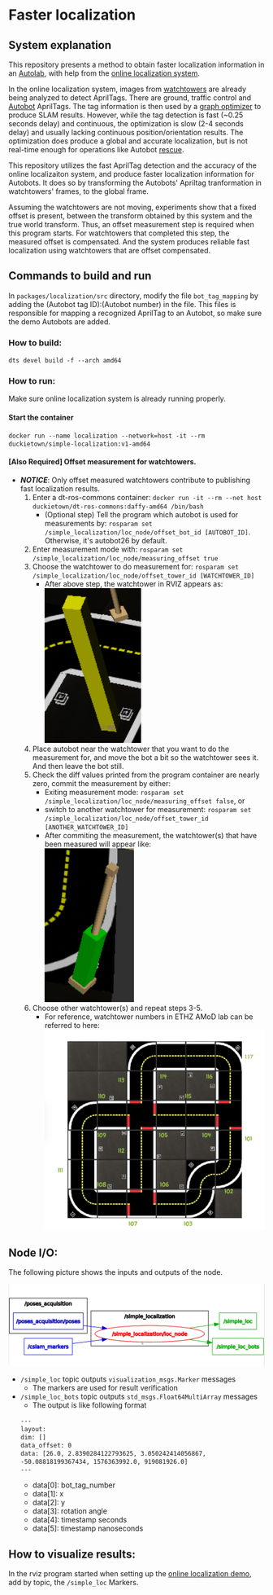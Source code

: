 # Faster localization

## System explanation

This repository presents a method to obtain faster localization information in an [Autolab](https://docs.duckietown.org/daffy/opmanual_autolab/out/autolab_definition.html), with help from the [online localization system](https://docs.duckietown.org/daffy/opmanual_autolab/out/localization_demo.html).

In the online localization system, images from [watchtowers](https://docs.duckietown.org/daffy/opmanual_autolab/out/watchtower_hardware.html) are already being analyzed to detect AprilTags. There are ground, traffic control and [Autobot](https://docs.duckietown.org/daffy/opmanual_autolab/out/autolab_autobot_specs.html) AprilTags. The tag information is then used by a [graph optimizer](https://github.com/duckietown/duckietown-cslam/tree/master/01-graph-optimizer) to produce SLAM results. However, while the tag detection is fast (~0.25 seconds delay) and continuous, the optimization is slow (2-4 seconds delay) and usually lacking continuous position/orientation results. The optimization does produce a global and accurate localization, but is not real-time enough for operations like Autobot [rescue](https://github.com/jasonhu5/duckie-rescue-center/tree/v1).

This repository utilizes the fast AprilTag detection and the accuracy of the online localizaiton system, and produce faster localization information for Autobots. It does so by transforming the Autobots' Apriltag tranformation in watchtowers' frames, to the global frame.

Assuming the watchtowers are not moving, experiments show that a fixed offset is present, between the transform obtained by this system and the true world transform. Thus, an offset measurement step is required when this program starts. For watchtowers that completed this step, the measured offset is compensated. And the system produces reliable fast localization using watchtowers that are offset compensated.

## Commands to build and run

In `packages/localization/src` directory, modify the file `bot_tag_mapping` by adding the (Autobot tag ID):(Autobot number) in the file. This files is responsible for mapping a recognized AprilTag to an Autobot, so make sure the demo Autobots are added.

### How to build:
```
dts devel build -f --arch amd64
```

### How to run:
Make sure online localization system is already running properly.
#### Start the container
```
docker run --name localization --network=host -it --rm duckietown/simple-localization:v1-amd64
```

#### [Also Required] Offset measurement for watchtowers.
* ___NOTICE___: Only offset measured watchtowers contribute to publishing fast localization results.
    1. Enter a dt-ros-commons container: `docker run -it --rm --net host duckietown/dt-ros-commons:daffy-amd64 /bin/bash` 
        * (Optional step) Tell the program which autobot is used for measurements by: `rosparam set /simple_localization/loc_node/offset_bot_id [AUTOBOT_ID]`. Otherwise, it's autobot26 by default.
    2. Enter measurement mode with: `rosparam set /simple_localization/loc_node/measuring_offset true`
    3. Choose the watchtower to do measurement for: `rosparam set /simple_localization/loc_node/offset_tower_id [WATCHTOWER_ID]`
        * After above step, the watchtower in RVIZ appears as: <br>![alt text](https://raw.githubusercontent.com/jasonhu5/simple-localization/v1/figures/watchtower_offset_being_measured.png?token=ACTBVS4USGSZCMTHMQYNIKK572TRA)
    4. Place autobot near the watchtower that you want to do the measurement for, and move the bot a bit so the watchtower sees it. And then leave the bot still.
    5. Check the diff values printed from the program container are nearly zero, commit the measurement by either: 
        * Exiting measurement mode: `rosparam set /simple_localization/loc_node/measuring_offset false`, or
        * switch to another watchtower for measurement: `rosparam set /simple_localization/loc_node/offset_tower_id [ANOTHER_WATCHTOWER_ID]`
        * After commiting the measurement, the watchtower(s) that have been measured will appear like:<br>![alt text](https://raw.githubusercontent.com/jasonhu5/simple-localization/v1/figures/watchtower_offset_compensated.png?token=ACTBVSYJWYB257OANQNIOXK572TRK)
    6. Choose other watchtower(s) and repeat steps 3-5.
        * For reference, watchtower numbers in ETHZ AMoD lab can be referred to here: ![alt text](https://raw.githubusercontent.com/jasonhu5/simple-localization/v1/figures/watchtowers_map.png?token=ACTBVS3JOZPTQPG5A6K2ZK2572TRW)
 

## Node I/O:
The following picture shows the inputs and outputs of the node.

![alt text](https://raw.githubusercontent.com/jasonhu5/simple-localization/v1/figures/rqt_graph.png?token=ACTBVS4TTLVHI5VIIXCCPHS57KUPQ)
* `/simple_loc` topic outputs `visualization_msgs.Marker` messages
    * The markers are used for result verification
* `/simple_loc_bots` topic outputs `std_msgs.Float64MultiArray` messages
    * The output is like following format
    ```
    ---
    layout:
    dim: []
    data_offset: 0
    data: [26.0, 2.8390284122793625, 3.050242414056867, -50.08818199367434, 1576363992.0, 919081926.0]
    ---
    ```
    * data[0]: bot_tag_number
    * data[1]: x
    * data[2]: y
    * data[3]: rotation angle
    * data[4]: timestamp seconds
    * data[5]: timestamp nanoseconds

## How to visualize results:

In the rviz program started when setting up the [online localization demo](https://docs.duckietown.org/daffy/opmanual_autolab/out/localization_demo.html), add by topic, the `/simple_loc` Markers.
